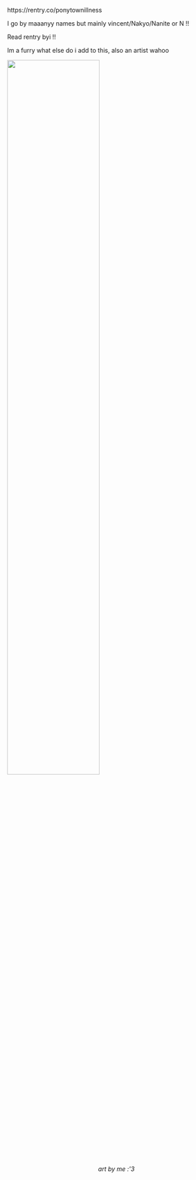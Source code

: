 <p>https://rentry.co/ponytownillness</p> 
<p>I go by maaanyy names but mainly vincent/Nakyo/Nanite or N !! </p>
<p>Read rentry byi !! </p> 
<p>Im a furry what else do i add to this, also an artist wahoo</p>
<p><img src="https://file.garden/Zdo7L-gxzVCR--Zn/weezer1.png" class="align-self-center" style="width: 65%;"></p>
<p><center><i>art by me :'3</i></p>

